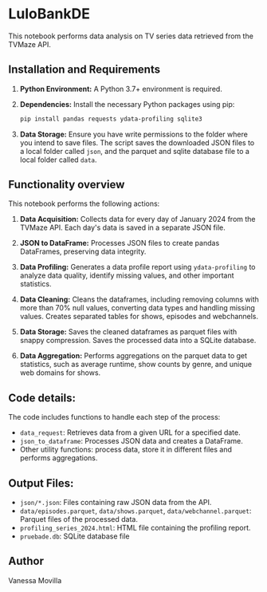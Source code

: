 # LuloBankDE
This notebook performs data analysis on TV series data retrieved from the TVMaze API.

## Installation and Requirements

1. **Python Environment:**  A Python 3.7+ environment is required.

2. **Dependencies:** Install the necessary Python packages using pip:
   ```bash
   pip install pandas requests ydata-profiling sqlite3
   ```

3. **Data Storage:** Ensure you have write permissions to the folder where you intend to save files. The script saves the downloaded JSON files to a local folder called `json`, and the parquet and sqlite database file to a local folder called `data`.


## Functionality overview

This notebook performs the following actions:

1. **Data Acquisition:** Collects data for every day of January 2024 from the TVMaze API. Each day's data is saved in a separate JSON file.

2. **JSON to DataFrame:** Processes JSON files to create pandas DataFrames, preserving data integrity.

3. **Data Profiling:** Generates a data profile report using `ydata-profiling` to analyze data quality, identify missing values, and other important statistics.

4. **Data Cleaning:** Cleans the dataframes, including removing columns with more than 70% null values, converting data types and handling missing values. Creates separated tables for shows, episodes and webchannels.

5. **Data Storage:** Saves the cleaned dataframes as parquet files with snappy compression. Saves the processed data into a SQLite database.

6. **Data Aggregation:** Performs aggregations on the parquet data to get statistics, such as average runtime, show counts by genre, and unique web domains for shows.

## Code details:

The code includes functions to handle each step of the process:


* `data_request`: Retrieves data from a given URL for a specified date.
* `json_to_dataframe`: Processes JSON data and creates a DataFrame.
* Other utility functions: process data, store it in different files and performs aggregations.

## Output Files:

* `json/*.json`: Files containing raw JSON data from the API.
* `data/episodes.parquet`, `data/shows.parquet`, `data/webchannel.parquet`: Parquet files of the processed data.
* `profiling_series_2024.html`: HTML file containing the profiling report.
* `pruebade.db`: SQLite database file


## Author

Vanessa Movilla

